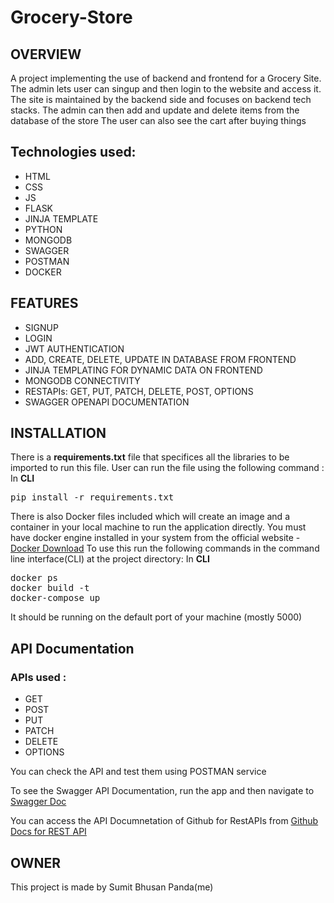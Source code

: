 # Grocery-Store

## OVERVIEW
A project implementing the use of backend and frontend for a Grocery Site.
The admin lets user can singup and then login to the website and access it.
The site is maintained by the backend side and focuses on backend tech stacks.
The admin can then add and update and delete items from the database of the store
The user can also see the cart after buying things

## Technologies used:
* HTML
* CSS
* JS
* FLASK
* JINJA TEMPLATE
* PYTHON
* MONGODB
* SWAGGER
* POSTMAN
* DOCKER

## FEATURES
* SIGNUP
* LOGIN
* JWT AUTHENTICATION
* ADD, CREATE, DELETE, UPDATE IN DATABASE FROM FRONTEND
* JINJA TEMPLATING FOR DYNAMIC DATA ON FRONTEND
* MONGODB CONNECTIVITY
* RESTAPIs: GET, PUT, PATCH, DELETE, POST, OPTIONS
* SWAGGER OPENAPI DOCUMENTATION

## INSTALLATION
There is a **requirements.txt** file that specifices all the libraries to be imported to run this file.
User can run the file using the following command : 
In **CLI**
<pre>
pip install -r requirements.txt
</pre>
  
There is also Docker files included which will create an image and a container in your local machine to run the application directly. You must have docker engine installed in your system from the official website - [Docker Download](https://www.docker.com/products/docker-desktop/)
To use this run the following commands in the command line interface(CLI) at the project directory:
In **CLI**
<pre>
docker ps 
docker build -t <your tag for the docker image>
docker-compose up
</pre>

It should be running on the default port of your machine (mostly 5000)


## API Documentation

### APIs used :
* GET
* POST
* PUT
* PATCH
* DELETE
* OPTIONS

You can check the API and test them using POSTMAN service 

To see the Swagger API Documentation, run the app and then navigate to [Swagger Doc](https://127.0.0.1:5000/swagger)

You can access the API Documnetation of Github for RestAPIs from [Github Docs for REST API](https://docs.github.com/en/rest?apiVersion=2022-11-28)


## OWNER
This project is made by Sumit Bhusan Panda(me)
